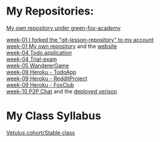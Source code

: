 # My Repositories:
[My own repository under green-fox-academy](https://github.com/green-fox-academy/birozsombor4)<br/>

[week-01 I forked the "git-lesson-repository" to my account](https://github.com/birozsombor4/git-lesson-repository)<br/>
[week-01 My own repository](https://github.com/birozsombor4/birozsombor4.github.io) and the [website](http://birozsombor4.github.io) </br>
[week-04 Todo application](https://github.com/green-fox-academy/birozsombor4-todo-app)<br/>
[week-04 Trial-exam](https://github.com/birozsombor4/exam-trial-basics)<br/>
[week-05 WandererGame](https://github.com/birozsombor4/wanderer-java)<br/>
[week-09 Heroku - TodoApp](https://aqueous-cove-69118.herokuapp.com/todo)<br/>
[week-09 Heroku - RedditProject](https://nameless-mesa-48176.herokuapp.com/login)<br/>
[week-09 Heroku - FoxClub](https://calm-spire-36694.herokuapp.com/)<br/>
[week-10 P2P Chat](https://github.com/birozsombor4/p2p-chat) and the [deployed verison](https://birozsombor4-p2p.herokuapp.com/)<br/>
# My Class Syllabus
[Vetulus cohort/Stable class](https://github.com/green-fox-academy/stable-syllabus)

